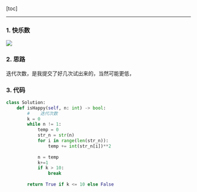 [toc]

---

### 1. 快乐数

![](https://i.loli.net/2019/12/28/RfAD9ynSZK3zkYH.jpg)

### 2. 思路

迭代次数，是我提交了好几次试出来的，当然可能更低，

### 3. 代码

```python
class Solution:
    def isHappy(self, n: int) -> bool:
        #    迭代次数
        k = 0
        while n != 1:
            temp = 0
            str_n = str(n)
            for i in range(len(str_n)):
                temp += int(str_n[i])**2
            
            n = temp
            k+=1
            if k > 10:
                break
        
        return True if k <= 10 else False
```

